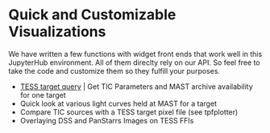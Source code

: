 # Quick and Customizable Visualizations

We have written a few functions with widget front ends that work well in this JupyterHub environment. All of them direclty rely on our API. So feel free to take the code and customize them so they fulfill your purposes.

* [TESS target query](./code/tic_data_query.ipynb) | Get TIC Parameters and MAST archive availability for one target
* Quick look at various light curves held at MAST for a target
* Compare TIC sources with a TESS target pixel file (see tpfplotter)
* Overlaying DSS and PanStarrs Images on TESS FFIs